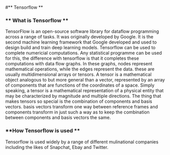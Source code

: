 #** Tensorflow **
### ** What is Tensorflow **
TensorFlow is an open-source software library for dataflow programming across a range of tasks. It was originally developed by Google. It is the second machine learning framework that Google developed and used to design build and train deep learning models. Tensorflow can be used to complete numericial computations. Any statistical programme can be used for this, the difference with tensorflow is that it completes these computations with data flow graphs. In these graphs, nodes represent mathematical operations, while the edges represent the data. these are usually multidimensional arrays or tensors. A tensor is a  mathematical object analogous to but more general than a vector, represented by an array of components that are functions of the coordinates of a space. Simply speaking, a tensor is a mathematical representation of a physical entity that may be characterized by magnitude and multiple directions. The thing that makes tensors so special is the combination of components and basis vectors. basis vectors transform one way between reference frames and components transform in just such a way as to keep the combination between components and basis vectors the same. 
### **How Tensorflow is used **
Tensorflow is used widely by a range of different mulinational companies including the likes of Snapchat, Ebay and Twitter.













